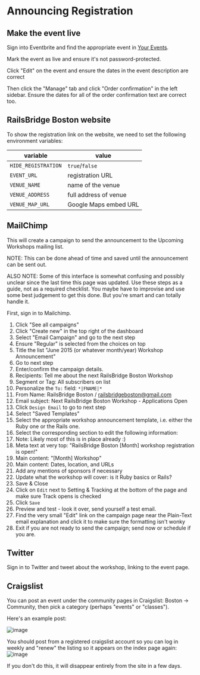 # Announcing Registration

## Make the event live

Sign into Eventbrite and find the appropriate event in [Your Events][events].

[events]: https://www.eventbrite.com/myevents/

Mark the event as live and ensure it's not password-protected.

Click "Edit" on the event and ensure the dates in the event description are correct

Then click the "Manage" tab and click "Order confirmation" in the left sidebar.
Ensure the dates for all of the order confirmation text are correct too.

## RailsBridge Boston website

To show the registration link on the website, we need to set the following
environment variables:

|variable|value|
|---|---|
|`HIDE_REGISTRATION`|`true`/`false`|
|`EVENT_URL`|registration URL|
|`VENUE_NAME`|name of the venue|
|`VENUE_ADDRESS`|full address of venue|
|`VENUE_MAP_URL`|Google Maps embed URL|

## MailChimp

This will create a campaign to send the announcement to the Upcoming Workshops
mailing list.

NOTE: This can be done ahead of time and saved until the announcement can be
sent out.

ALSO NOTE: Some of this interface is somewhat confusing and possibly unclear since the last time this page was updated. Use these steps as a guide, not as a required checklist. You maybe have to improvise and use some best judgement to get this done. But you're smart and can totally handle it.

First, sign in to Mailchimp.

1. Click "See all campaigns" 
2. Click "Create new" in the top right of the dashboard
3. Select "Email Campaign" and go to the next step
4. Ensure "Regular" is selected from the choices on top
5. Title the list "June 2015 (or whatever month/year) Workshop Announcement"
6. Go to next step
7. Enter/confirm the campaign details.
  1. Recipients: Tell me about the next RailsBridge Boston Workshop
  2. Segment or Tag: All subscribers on list
  3. Personalize the `To:` field: `*|FNAME|*`
  4. From Name: RailsBridge Boston / railsbridgeboston@gmail.com
  5. Email subject: Next RailsBridge Boston Workshop - Applications Open
9. Click `Design Email` to go to next step
10. Select "Saved Templates"
11. Select the appropriate workshop announcement template, i.e. either the Ruby
   one or the Rails one.
12. Select the corresponding section to edit the following information:
   1. Note: Likely most of this is in place already :)
   2. Meta text at very top: "RailsBridge Boston [Month] workshop registration
      is open!"
   3. Main content: "[Month] Workshop"
   4. Main content:  Dates, location, and URLs
   5. Add any mentions of sponsors if necessary
   6. Update what the workshop will cover: is it Ruby basics or Rails?
13. Save & Close
14. Click on `Edit` next to Setting & Tracking at the bottom of the page and make sure Track opens is checked
15. Click `Save`
16. Preview and test - look it over, send yourself a test email.
17. Find the very small "Edit" link on the campaign page near the Plain-Text email explanation and click it to make sure the formatting isn't wonky
18. Exit if you are not ready to send the campaign; send now or schedule if you are.

## Twitter

Sign in to Twitter and tweet about the workshop, linking to the event page.

## Craigslist

You can post an event under the community pages in Craigslist: Boston -> Community, then pick a category (perhaps "events" or "classes"). 

Here's an example post:

![image](https://github.com/railsbridge-boston/cookbook/assets/222655/1c782277-689f-446d-9461-7d077a997988)

You should post from a registered craigslist account so you can log in weekly and "renew" the listing so it appears on the index page again: 
![image](https://github.com/railsbridge-boston/cookbook/assets/222655/5fd52b40-ffbf-4e1c-90db-ebd1237c7299)

If you don't do this, it will disappear entirely from the site in a few days.
